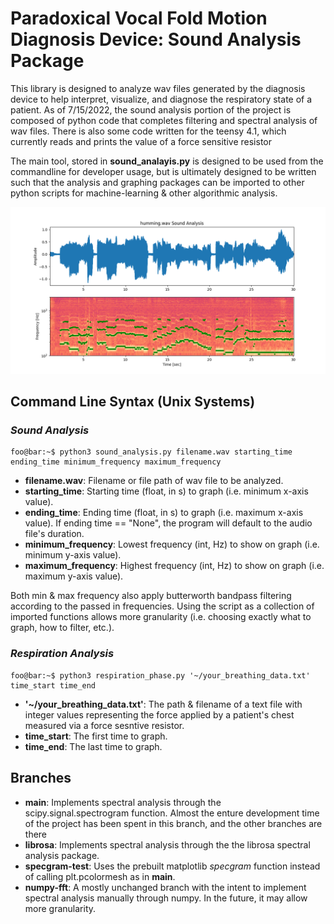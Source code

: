 # **Paradoxical Vocal Fold Motion Diagnosis Device: Sound Analysis Package**
This library is designed to analyze wav files generated by the diagnosis device to help interpret, visualize, and diagnose the respiratory state of a patient. As of 7/15/2022, the sound analysis portion of the project is composed of python code that completes filtering and spectral analysis of wav files. There is also some code written for the teensy 4.1, which currently reads and prints the value of a force sensitive resistor

The main tool, stored in __sound_analayis.py__ is designed to be used from the commandline for developer usage, but is ultimately designed to be written such that the analysis and graphing packages can be imported to other python scripts for machine-learning & other algorithmic analysis.

![Sample Spectral Analysis](/Sample_Images/spectrogram_sound_analysis_sample.png)

## Command Line Syntax (Unix Systems)
### *Sound Analysis*
```console
foo@bar:~$ python3 sound_analysis.py filename.wav starting_time ending_time minimum_frequency maximum_frequency
```

- **filename.wav**: Filename or file path of wav file to be analyzed.
- **starting_time**: Starting time (float, in s) to graph (i.e. minimum x-axis value).
- **ending_time**: Ending time (float, in s) to graph (i.e. maximum x-axis value). If ending time == "None", the program will default to the audio file's duration.
- **minimum_frequency**: Lowest frequency (int, Hz) to show on graph (i.e. minimum y-axis value).
- **maximum_frequency**: Highest frequency (int, Hz) to show on graph (i.e. maximum y-axis value).

Both min & max frequency also apply butterworth bandpass filtering according to the passed in frequencies. Using the script as a collection of imported functions allows more granularity (i.e. choosing exactly what to graph, how to filter, etc.).

### *Respiration Analysis*
```console
foo@bar:~$ python3 respiration_phase.py '~/your_breathing_data.txt' time_start time_end
```
- **'~/your_breathing_data.txt'**: The path & filename of a text file with integer values representing the force applied by a patient's chest measured via a force sesntive resistor.
- **time_start**: The first time to graph.
- **time_end**: The last time to graph.

## Branches
- **main**: Implements spectral analysis through the scipy.signal.spectrogram function. Almost the enture development time of the project has been spent in this branch, and the other branches are there 
- **librosa**: Implements spectral analysis through the the librosa spectral analysis package.
- **specgram-test**: Uses the prebuilt matplotlib *specgram* function instead of calling plt.pcolormesh as in **main**.
- **numpy-fft**: A mostly unchanged branch with the intent to implement spectral analysis manually through numpy. In the future, it may allow more granularity.